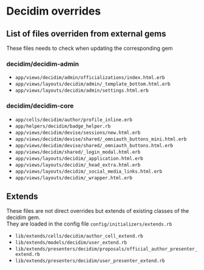 # Decidim overrides

## List of files overriden from external gems

These files needs to check when updating the corresponding gem

### decidim/decidim-admin
* `app/views/decidim/admin/officializations/index.html.erb`
* `app/views/layouts/decidim/admin/_template_bottom.html.erb`
* `app/views/layouts/decidim/admin/settings.html.erb`

### decidim/decidim-core
* `app/cells/decidim/author/profile_inline.erb`
* `app/helpers/decidim/badge_helper.rb`
* `app/views/decidim/devise/sessions/new.html.erb`
* `app/views/decidim/devise/shared/_omniauth_buttons_mini.html.erb`
* `app/views/decidim/devise/shared/_omniauth_buttons.html.erb`
* `app/views/decidim/shared/_login_modal.html.erb`
* `app/views/layouts/decidim/_application.html.erb`
* `app/views/layouts/decidim/_head_extra.html.erb`
* `app/views/layouts/decidim/_social_media_links.html.erb`
* `app/views/layouts/decidim/_wrapper.html.erb`

## Extends

These files are not direct overrides but extends of existing classes of the decidim gem.  
They are loaded in the config file `config/initializers/extends.rb`

* `lib/extends/cells/decidim/author_cell_extend.rb`
* `lib/extends/models/decidim/user_extend.rb`
* `lib/extends/presenters/decidim/proposals/official_author_presenter_extend.rb`
* `lib/extends/presenters/decidim/user_presenter_extend.rb`
